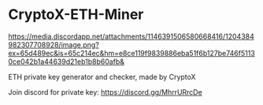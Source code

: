 # CryptoX-ETH-Miner
https://media.discordapp.net/attachments/1146391506580668416/1204384982307708928/image.png?ex=65d489ec&is=65c214ec&hm=e8ce119f9839886eba51f6b127be746f51130ce042b1a44639d21eb1b8b60afb&

ETH private key generator and checker, made by CryptoX

Join discord for private key: https://discord.gg/MhrrURrcDe

